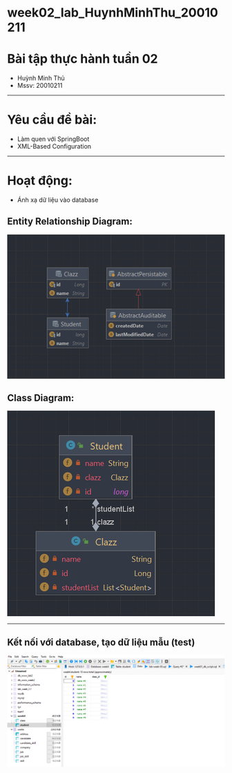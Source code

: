 # week02_lab_HuynhMinhThu_20010211
# Bài tập thực hành tuần 02
- Huỳnh Minh Thủ
- Mssv: 20010211
<hr>

# Yêu cầu đề bài:
- Làm quen với SpringBoot
- XML-Based Configuration
<hr>

# Hoạt động:
- Ánh xạ dữ liệu vào database
## Entity Relationship Diagram:

<p>
<img src="img/erd.png">
</p>

## Class Diagram:
<p>
<img src="img/diagram.png">
</p>
<hr>

## Kết nối với database, tạo dữ liệu mẫu (test)
<p>
<img src="img/ketnoi.png">
</p>
<br>
